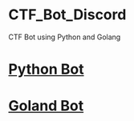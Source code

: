 # CTF_Bot_Discord

CTF Bot using Python and Golang

# [Python Bot](python-readme)

# [Goland Bot](golang-readme)
